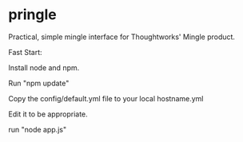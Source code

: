 pringle
=======

Practical, simple mingle interface for Thoughtworks' Mingle product.

Fast Start:

Install node and npm.

Run "npm update"

Copy the config/default.yml file to your local hostname.yml

Edit it to be appropriate.

run "node app.js"
